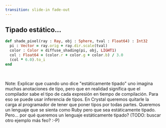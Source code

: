 ```yaml
---
transition: slide-in fade-out
---
```


## Tipado estático...

```ruby
def shade_pixel(ray : Ray, obj : Sphere, tval : Float64) : Int32
  pi : Vector = ray.orig + ray.dir.scale(tval)
  color : Color = diffuse_shading(pi, obj, LIGHT1)
  col : Float64 = (color.r + color.g + color.b) / 3.0
  (col * 6.0).to_i
end
```

&nbsp;

Note:
Explicar que cuando uno dice "estáticamente tipado" uno imagina muchas
anotaciones de tipo, pero que en realidad significa que el compilador
sabe el tipo de cada expresión en tiempo de compilación. Para eso se
puede usar inferencia de tipos. En Crystal queremos quitarle la carga
al programador de tener que poner tipos por todas partes. Queremos un
lenguaje que se sienta como Ruby pero que sea estáticamente tipado.
Pero... por qué queremos un lenguaje estáticamente tipado?
(TODO: buscar otro ejemplo más feo? :-P)
